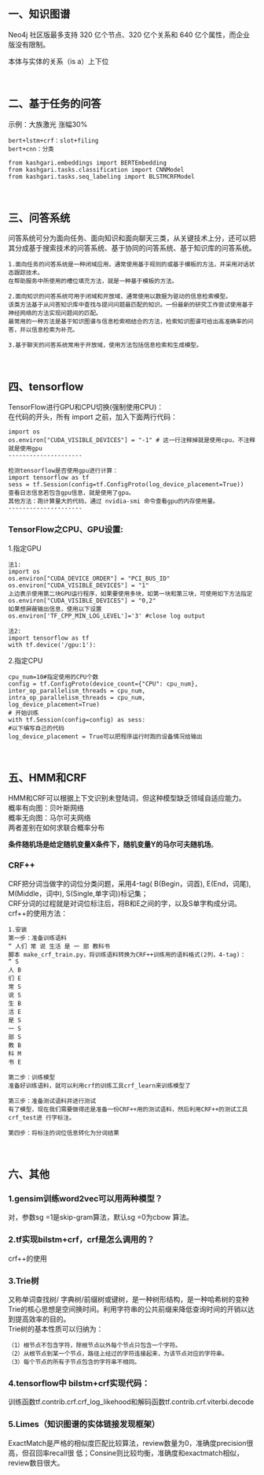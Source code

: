 ## 一、知识图谱
Neo4j 社区版最多支持 320 亿个节点、320 亿个关系和 640 亿个属性，而企业版没有限制。 

本体与实体的关系（is a）上下位 

&nbsp;
## 二、基于任务的问答
示例：大族激光 涨幅30%  
```
bert+lstm+crf：slot+filing 
bert+cnn：分类 

from kashgari.embeddings import BERTEmbedding 
from kashgari.tasks.classification import CNNModel 
from kashgari.tasks.seq_labeling import BLSTMCRFModel 
```

&nbsp;
## 三、问答系统
问答系统可分为面向任务、面向知识和面向聊天三类，从关键技术上分，还可以把其分成基于搜索技术的问答系统、基于协同的问答系统、基于知识库的问答系统。
```
1.面向任务的问答系统是一种闭域应用，通常使用基于规则的或基于模板的方法，并采用对话状态跟踪技术。
在帮助服务中所使用的槽位填充方法，就是一种基于模板的方法。

2.面向知识的问答系统可用于闭域和开放域，通常使用以数据为驱动的信息检索模型。
该类方法基于从问答知识库中查找与提问问题最匹配的知识。一份最新的研究工作尝试使用基于神经网络的方法实现问题间的匹配。
最常用的一种方法是基于知识图谱与信息检索相结合的方法，检索知识图谱可给出高准确率的问答，并以信息检索为补充。

3.基于聊天的问答系统常用于开放域，使用方法包括信息检索和生成模型。
```

&nbsp;
## 四、tensorflow 
TensorFlow进行GPU和CPU切换(强制使用CPU)：   
在代码的开头，所有 import 之前，加入下面两行代码： 
```
import os 
os.environ["CUDA_VISIBLE_DEVICES"] = "-1" # 这一行注释掉就是使用cpu，不注释就是使用gpu 
--------------------- 

检测tensorflow是否使用gpu进行计算： 
import tensorflow as tf 
sess = tf.Session(config=tf.ConfigProto(log_device_placement=True)) 
查看日志信息若包含gpu信息，就是使用了gpu。 
其他方法：跑计算量大的代码，通过 nvidia-smi 命令查看gpu的内存使用量。 
--------------------- 
```
### TensorFlow之CPU、GPU设置: 
1.指定GPU 
```
法1:  
import os 
os.environ["CUDA_DEVICE_ORDER"] = "PCI_BUS_ID" 
os.environ["CUDA_VISIBLE_DEVICES"] = "1" 
上边表示使用第二块GPU运行程序，如果要使用多块，如第一块和第三块，可使用如下方法指定 
os.environ["CUDA_VISIBLE_DEVICES"] = "0,2" 
如果想屏蔽输出信息，使用以下设置 
os.environ['TF_CPP_MIN_LOG_LEVEL']='3' #close log output 

法2: 
import tensorflow as tf 
with tf.device('/gpu:1'): 
```
2.指定CPU 
```
cpu_num=10#指定使用的CPU个数 
config = tf.ConfigProto(device_count={"CPU": cpu_num}, 
inter_op_parallelism_threads = cpu_num, 
intra_op_parallelism_threads = cpu_num, 
log_device_placement=True) 
# 开始训练 
with tf.Session(config=config) as sess: 
#以下编写自己的代码 
log_device_placement = True可以把程序运行时跑的设备情况给输出 
```

&nbsp;
## 五、HMM和CRF
HMM和CRF可以根据上下文识别未登陆词，但这种模型缺乏领域自适应能力。   
概率有向图：贝叶斯网络   
概率无向图：马尔可夫网络   
两者差别在如何求联合概率分布   

**条件随机场是给定随机变量X条件下，随机变量Y的马尔可夫随机场**。

### CRF++
CRF把分词当做字的词位分类问题，采用4-tag( B(Begin，词首), E(End，词尾), M(Middle，词中),  S(Single,单字词))标记集；   
CRF分词的过程就是对词位标注后，将B和E之间的字，以及S单字构成分词。   
crf++的使用方法：  
```
1.安装
第一步：准备训练语料
“ 人们 常 说 生活 是 一 部 教科书 
脚本 make_crf_train.py，将训练语料转换为CRF++训练用的语料格式(2列，4-tag)：
“ S
人 B
们 E
常 S
说 S
生 B
活 E
是 S
一 S
部 S
教 B
科 M
书 E

第二步：训练模型
准备好训练语料，就可以利用crf的训练工具crf_learn来训练模型了

第三步：准备测试语料并进行测试
有了模型，现在我们需要做得还是准备一份CRF++用的测试语料，然后利用CRF++的测试工具crf_test进 行字标注。

第四步：将标注的词位信息转化为分词结果
```

&nbsp;
## 六、其他
### 1.gensim训练word2vec可以用两种模型？ 
对，参数sg =1是skip-gram算法，默认sg =0为cbow 算法。

### 2.tf实现bilstm+crf，crf是怎么调用的？ 
crf++的使用

### 3.Trie树
又称单词查找树/ 字典树/前缀树或键树，是一种树形结构，是一种哈希树的变种   
Trie的核心思想是空间换时间。利用字符串的公共前缀来降低查询时间的开销以达到提高效率的目的。   
Trie树的基本性质可以归纳为： 
```
（1）根节点不包含字符，除根节点以外每个节点只包含一个字符。
（2）从根节点到某一个节点，路径上经过的字符连接起来，为该节点对应的字符串。 
（3）每个节点的所有子节点包含的字符串不相同。
```
### 4.tensorflow中 bilstm+crf实现代码：
训练函数tf.contrib.crf.crf_log_likehood和解码函数tf.contrib.crf.viterbi.decode

### 5.Limes（知识图谱的实体链接发现框架）
ExactMatch是严格的相似度匹配比较算法，review数量为0，准确度precision很高，但召回率recall很 低；Consine则比较均衡，准确度和exactmatch相似，review数目很大。
